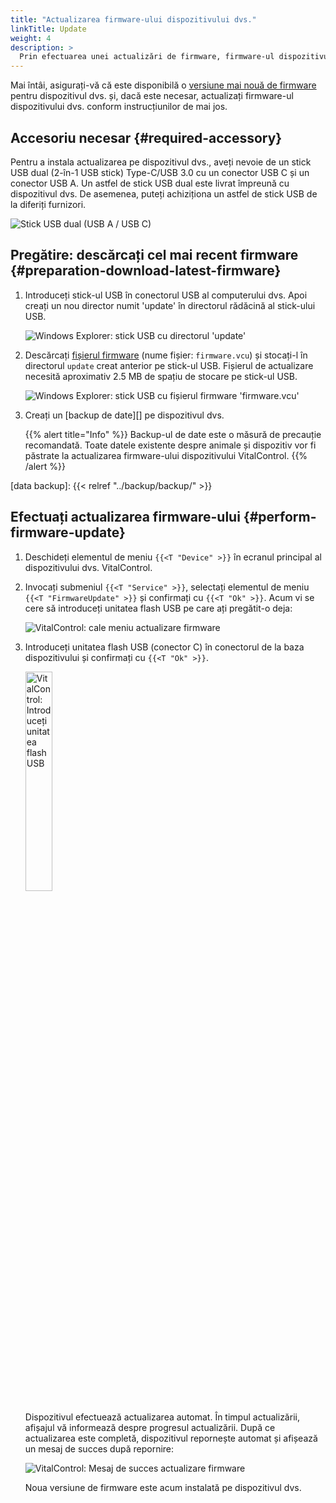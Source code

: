 ```yaml
---
title: "Actualizarea firmware-ului dispozitivului dvs."
linkTitle: Update
weight: 4
description: >
  Prin efectuarea unei actualizări de firmware, firmware-ul dispozitivului dvs. VitalControl poate fi actualizat la cele mai recente versiuni disponibile.
---
```

Mai întâi, asigurați-vă că este disponibilă o [versiune mai nouă de firmware](../versions/) pentru dispozitivul dvs. și, dacă este necesar, actualizați firmware-ul dispozitivului dvs. conform instrucțiunilor de mai jos.

## Accesoriu necesar {#required-accessory}

Pentru a instala actualizarea pe dispozitivul dvs., aveți nevoie de un stick USB dual (2-în-1 USB stick) Type-C/USB 3.0 cu un conector USB C și un conector USB A. Un astfel de stick USB dual este livrat împreună cu dispozitivul dvs. De asemenea, puteți achiziționa un astfel de stick USB de la diferiți furnizori.

![Stick USB dual (USB A / USB C)](/images/firmware/update/usb-dual-stick.svg "Stick USB dual")

## Pregătire: descărcați cel mai recent firmware {#preparation-download-latest-firmware}

1. Introduceți stick-ul USB în conectorul USB al computerului dvs. Apoi creați un nou director numit 'update' în directorul rădăcină al stick-ului USB.

    ![Windows Explorer: stick USB cu directorul 'update'](../images/create-folder-update.png "Stick USB: directorul 'update'")

1. Descărcați [fișierul firmware](/download/firmware.vcu) (nume fișier: `firmware.vcu`) și stocați-l în directorul `update` creat anterior pe stick-ul USB. Fișierul de actualizare necesită aproximativ 2.5 MB de spațiu de stocare pe stick-ul USB.

    ![Windows Explorer: stick USB cu fișierul firmware 'firmware.vcu'](../images/save-firmware-file.png "Stick USB cu fișierul firmware")

1. Creați un [backup de date][] pe dispozitivul dvs.

    {{% alert title="Info" %}}
Backup-ul de date este o măsură de precauție recomandată. Toate datele existente despre animale și dispozitiv vor fi păstrate la actualizarea firmware-ului dispozitivului VitalControl.
    {{% /alert %}}

[data backup]: {{< relref "../backup/backup/" >}}

## Efectuați actualizarea firmware-ului {#perform-firmware-update}

1. Deschideți elementul de meniu `{{<T "Device" >}}` în ecranul principal al dispozitivului dvs. VitalControl.


1. Invocați submeniul `{{<T "Service" >}}`, selectați elementul de meniu `{{<T "FirmwareUpdate" >}}` și confirmați cu `{{<T "Ok" >}}`. Acum vi se cere să introduceți unitatea flash USB pe care ați pregătit-o deja:

    ![VitalControl: cale meniu actualizare firmware](../images/firmware-update.png "Actualizare firmware")

1. Introduceți unitatea flash USB (conector C) în conectorul de la baza dispozitivului și confirmați cu `{{<T "Ok" >}}`.

    <img src="/images/firmware/update/plug-in-dual-usb-stick.svg" alt="VitalControl: Introduceți unitatea flash USB" title="Introduceți unitatea flash USB" width="30%" />

    Dispozitivul efectuează actualizarea automat. În timpul actualizării, afișajul vă informează despre progresul actualizării. După ce actualizarea este completă, dispozitivul repornește automat și afișează un mesaj de succes după repornire:

   ![VitalControl: Mesaj de succes actualizare firmware](../images/update-success.png "Succes actualizare firmware")

   Noua versiune de firmware este acum instalată pe dispozitivul dvs.

